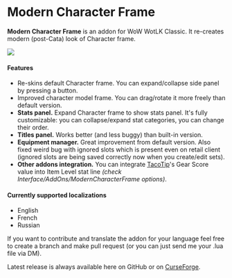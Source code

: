 # Modern Character Frame
**Modern Character Frame** is an addon for WoW WotLK Classic. It re-creates modern (post-Cata) look of Character frame.

![](https://cdn.discordapp.com/attachments/907414226564444212/1060441990740848680/MCF_v0.4.0_preview_curse.gif)

#### Features
- Re-skins default Character frame. You can expand/collapse side panel by pressing a button.
- Improved character model frame. You can drag/rotate it more freely than default version.
- **Stats panel.** Expand Character frame to show stats panel. It's fully customizable: you can collapse/expand stat categories, you can change their order.
- **Titles panel.** Works better (and less buggy) than built-in version.
- **Equipment manager.** Great improvement from default version. Also fixed weird bug with ignored slots which is present even on retail client (ignored slots are being saved correctly now when you create/edit sets).
- **Other addons integration.** You can integrate [TacoTip]'s Gear Score value into Item Level stat line *(check Interface/AddOns/ModernCharacterFrame options)*.

#### Currently supported localizations
- English
- French
- Russian

If you want to contribute and translate the addon for your language feel free to create a branch and make pull request (or you can just send me your .lua file via DM).

Latest release is always available here on GitHub or on [CurseForge].

[TacoTip]: <https://www.curseforge.com/wow/addons/tacotip-gearscore-talents>
[CurseForge]: <https://www.curseforge.com/wow/addons/modern-character-frame>